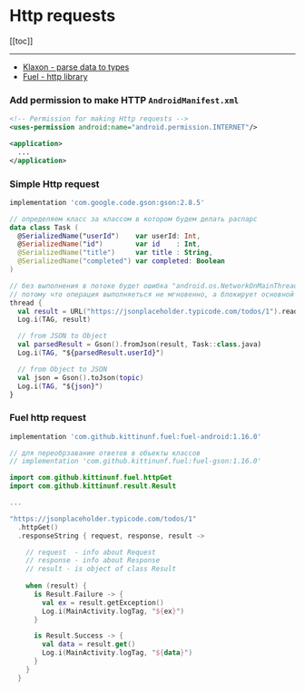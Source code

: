 # Http requests

[[toc]]

--- 

* [Klaxon - parse data to types](https://github.com/cbeust/klaxon)
* [Fuel - http library](https://github.com/kittinunf/Fuel)

### Add permission to make HTTP `AndroidManifest.xml`
```xml
<!-- Permission for making Http requests -->
<uses-permission android:name="android.permission.INTERNET"/>

<application>
  ...
</application>
```


### Simple Http request
```groovy
implementation 'com.google.code.gson:gson:2.8.5'
```

```Kotlin
// определяем класс за классом в котором будем делать распарс
data class Task (
  @SerializedName("userId")    var userId: Int, 
  @SerializedName("id")        var id    : Int, 
  @SerializedName("title")     var title : String,
  @SerializedName("completed") var completed: Boolean
)
```

```Kotlin
// без выполнения в потоке будет ошибка "android.os.NetworkOnMainThreadException",
// потому что операция выполняеться не мгновенно, а блокирует основной поток
thread {
  val result = URL("https://jsonplaceholder.typicode.com/todos/1").readText()
  Log.i(TAG, result)

  // from JSON to Object 
  val parsedResult = Gson().fromJson(result, Task::class.java)
  Log.i(TAG, "${parsedResult.userId}")

  // from Object to JSON
  val json = Gson().toJson(topic)
  Log.i(TAG, "${json}")
}
```

### Fuel http request
```groovy
implementation 'com.github.kittinunf.fuel:fuel-android:1.16.0'

// для переобрзавание ответов в обьекты классов
// implementation 'com.github.kittinunf.fuel:fuel-gson:1.16.0'  
```

```Kotlin
import com.github.kittinunf.fuel.httpGet
import com.github.kittinunf.result.Result

...

"https://jsonplaceholder.typicode.com/todos/1"
  .httpGet()
  .responseString { request, response, result ->

    // request  - info about Request
    // response - info about Response
    // result - is object of class Result
    
    when (result) {
      is Result.Failure -> {
        val ex = result.getException()
        Log.i(MainActivity.logTag, "${ex}")
      }

      is Result.Success -> {
        val data = result.get()
        Log.i(MainActivity.logTag, "${data}")
      }
    }
  }

```